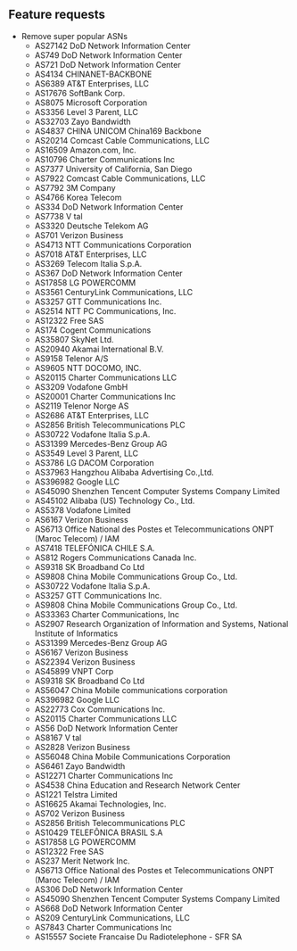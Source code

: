 ## Feature requests

- Remove super popular ASNs
  - AS27142 DoD Network Information Center
  - AS749 DoD Network Information Center
  - AS721 DoD Network Information Center
  - AS4134 CHINANET-BACKBONE
  - AS6389 AT&T Enterprises, LLC
  - AS17676 SoftBank Corp.
  - AS8075 Microsoft Corporation
  - AS3356 Level 3 Parent, LLC
  - AS32703 Zayo Bandwidth
  - AS4837 CHINA UNICOM China169 Backbone
  - AS20214 Comcast Cable Communications, LLC
  - AS16509 Amazon.com, Inc.
  - AS10796 Charter Communications Inc
  - AS7377 University of California, San Diego
  - AS7922 Comcast Cable Communications, LLC
  - AS7792 3M Company
  - AS4766 Korea Telecom
  - AS334 DoD Network Information Center
  - AS7738 V tal
  - AS3320 Deutsche Telekom AG
  - AS701 Verizon Business
  - AS4713 NTT Communications Corporation
  - AS7018 AT&T Enterprises, LLC
  - AS3269 Telecom Italia S.p.A.
  - AS367 DoD Network Information Center
  - AS17858 LG POWERCOMM
  - AS3561 CenturyLink Communications, LLC
  - AS3257 GTT Communications Inc.
  - AS2514 NTT PC Communications, Inc.
  - AS12322 Free SAS
  - AS174 Cogent Communications
  - AS35807 SkyNet Ltd.
  - AS20940 Akamai International B.V.
  - AS9158 Telenor A/S
  - AS9605 NTT DOCOMO, INC.
  - AS20115 Charter Communications LLC
  - AS3209 Vodafone GmbH
  - AS20001 Charter Communications Inc
  - AS2119 Telenor Norge AS
  - AS2686 AT&T Enterprises, LLC
  - AS2856 British Telecommunications PLC
  - AS30722 Vodafone Italia S.p.A.
  - AS31399 Mercedes-Benz Group AG
  - AS3549 Level 3 Parent, LLC
  - AS3786 LG DACOM Corporation
  - AS37963 Hangzhou Alibaba Advertising Co.,Ltd.
  - AS396982 Google LLC
  - AS45090 Shenzhen Tencent Computer Systems Company Limited
  - AS45102 Alibaba (US) Technology Co., Ltd.
  - AS5378 Vodafone Limited
  - AS6167 Verizon Business
  - AS6713 Office National des Postes et Telecommunications ONPT (Maroc Telecom) / IAM
  - AS7418 TELEFÓNICA CHILE S.A.
  - AS812 Rogers Communications Canada Inc.
  - AS9318 SK Broadband Co Ltd
  - AS9808 China Mobile Communications Group Co., Ltd.
  - AS30722 Vodafone Italia S.p.A.
  - AS3257 GTT Communications Inc.
  - AS9808 China Mobile Communications Group Co., Ltd.
  - AS33363 Charter Communications, Inc
  - AS2907 Research Organization of Information and Systems, National Institute of Informatics
  - AS31399 Mercedes-Benz Group AG
  - AS6167 Verizon Business
  - AS22394 Verizon Business
  - AS45899 VNPT Corp
  - AS9318 SK Broadband Co Ltd
  - AS56047 China Mobile communications corporation
  - AS396982 Google LLC
  - AS22773 Cox Communications Inc.
  - AS20115 Charter Communications LLC
  - AS56 DoD Network Information Center
  - AS8167 V tal
  - AS2828 Verizon Business
  - AS56048 China Mobile Communications Corporation
  - AS6461 Zayo Bandwidth
  - AS12271 Charter Communications Inc
  - AS4538 China Education and Research Network Center
  - AS1221 Telstra Limited
  - AS16625 Akamai Technologies, Inc.
  - AS702 Verizon Business
  - AS2856 British Telecommunications PLC
  - AS10429 TELEFÔNICA BRASIL S.A
  - AS17858 LG POWERCOMM
  - AS12322 Free SAS
  - AS237 Merit Network Inc.
  - AS6713 Office National des Postes et Telecommunications ONPT (Maroc Telecom) / IAM
  - AS306 DoD Network Information Center
  - AS45090 Shenzhen Tencent Computer Systems Company Limited
  - AS668 DoD Network Information Center
  - AS209 CenturyLink Communications, LLC
  - AS7843 Charter Communications Inc
  - AS15557 Societe Francaise Du Radiotelephone - SFR SA